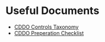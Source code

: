 # Useful Documents

- [CDDO Controls Taxonomy](https://secure-by-design.security.education.gov.uk/useful_docs/Example-Secure-by-Design-Controls-Taxonomy-ALPHA.xlsx)
- [CDDO Preperation Checklist](https://secure-by-design.security.education.gov.uk/useful_docs/Secure-by-Design-Preparation-Checklist-ALPHA.xlsx)